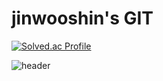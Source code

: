 <h1>jinwooshin's GIT</h1>



[![Solved.ac Profile](http://mazassumnida.wtf/api/v2/generate_badge?boj=adamgold)](https://solved.ac/adamgold/)

![header](https://capsule-render.vercel.app/api?type=soft&color=33FF00&height=300&section=header&text=GOLDADAM&fontSize=90&animation=scaleOut)
<!---
goldadam/goldadam is a ✨ special ✨ repository because its `README.md` (this file) appears on your GitHub profile.
You can click the Preview link to take a look at your changes.
--->
